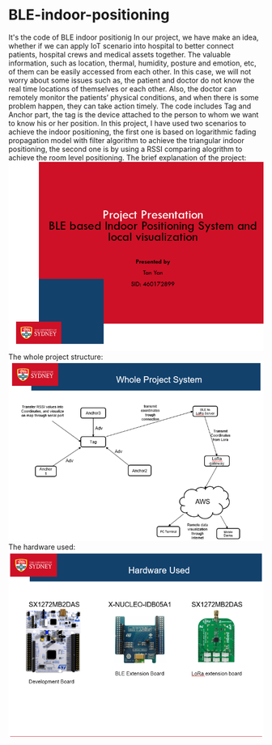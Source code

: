 # BLE-indoor-positioning
It's the code of BLE indoor positionig
In our project, we have make an idea, whether if we can apply IoT scenario into hospital 
to better connect patients, hospital crews and medical assets together. The valuable 
information, such as location, thermal, humidity, posture and emotion, etc, of them can 
be easily accessed from each other. In this case, we will not worry about some issues 
such as, the patient and doctor do not know the real time locations of themselves or 
each other. Also, the doctor can remotely monitor the patients’ physical conditions, and 
when there is some problem happen, they can take action timely. 
The code includes Tag and Anchor part, the tag is the device attached to the person to whom
we want to know his or her position.
In this project, I have used two scenarios to achieve the indoor positioning, the first one
is based on logarithmic fading propagation model with filter algorithm to achieve the 
triangular indoor positioning, the second one is by using a RSSI comparing alogrithm to
achieve the room level positioning.
The brief explanation of the project:
![Header](https://github.com/OrlandoYan/BLE-based-indoor-positioning-project/blob/master/hh.png )
The whole project structure:
![The project structure](https://github.com/OrlandoYan/BLE-based-indoor-positioning-project/blob/master/1.png)
The hardware used:
![The hardware used](https://github.com/OrlandoYan/BLE-based-indoor-positioning-project/blob/master/2.png)

